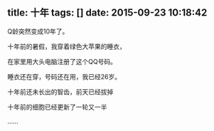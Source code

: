 title: 十年
tags: []
date: 2015-09-23 10:18:42
---

Q龄突然变成10年了。

十年前的暑假，我穿着绿色大苹果的睡衣，

在家里用大头电脑注册了这个QQ号码。

睡衣还在穿，号码还在用，我已经26岁。

十年前还未长出的智齿，前天已经拔掉

十年前的细胞已经更新了一轮又一半

……